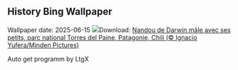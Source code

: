 ## History Bing Wallpaper
Wallpaper date: 2025-06-15
![](https://www.bing.com/th?id=OHR.RheaDad_FR-FR4814094029_UHD.jpg&w=1000)Download: [Nandou de Darwin mâle avec ses petits, parc national Torres del Paine, Patagonie, Chili (© Ignacio Yufera/Minden Pictures)](https://www.bing.com/th?id=OHR.RheaDad_FR-FR4814094029_UHD.jpg)

Auto get programm by LtgX
